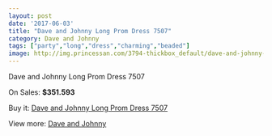 ```yaml
---
layout: post
date: '2017-06-03'
title: "Dave and Johnny Long Prom Dress 7507"
category: Dave and Johnny
tags: ["party","long","dress","charming","beaded"]
image: http://img.princessan.com/3794-thickbox_default/dave-and-johnny-long-prom-dress-7507.jpg
---
```

Dave and Johnny Long Prom Dress 7507

On Sales: **$351.593**
<a href="https://www.princessan.com/en/dave-and-johnny/1741-dave-and-johnny-long-prom-dress-7507.html"><amp-img layout="responsive" width="600" height="600" src="//img.princessan.com/3794-thickbox_default/dave-and-johnny-long-prom-dress-7507.jpg" alt="Dave and Johnny Long Prom Dress 7507 0" /></a>
<a href="https://www.princessan.com/en/dave-and-johnny/1741-dave-and-johnny-long-prom-dress-7507.html"><amp-img layout="responsive" width="600" height="600" src="//img.princessan.com/3795-thickbox_default/dave-and-johnny-long-prom-dress-7507.jpg" alt="Dave and Johnny Long Prom Dress 7507 1" /></a>

Buy it: [Dave and Johnny Long Prom Dress 7507](https://www.princessan.com/en/dave-and-johnny/1741-dave-and-johnny-long-prom-dress-7507.html "Dave and Johnny Long Prom Dress 7507")

View more: [Dave and Johnny](https://www.princessan.com/en/16-dave-and-johnny "Dave and Johnny")
